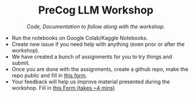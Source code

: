 <h1 align="center">PreCog LLM Workshop</h1>
<p align="center"><i>Code, Documentation to follow along with the workshop. </i></p>

- Run the notebooks on Google Colab/Kaggle Notebooks.
- Create new issue if you need help with anything (even prior or after the workshop).
- We have created a bunch of assignments for you to try things and submit.
- Once you are done with the assignments, create a github repo, make the repo public and fill in [this form](https://forms.office.com/r/puwCBbFq5V). 
- Your feedback will help us improve material presented during the workshop. Fill in [this Form (takes ~4 mins)](https://forms.office.com/r/2xPT7D7P0G)
